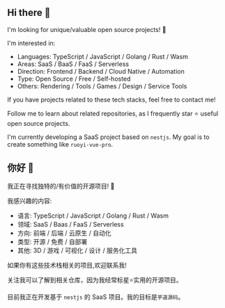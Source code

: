 ## Hi there 👋

I'm looking for unique/valuable open source projects! 👀

I'm interested in:

- Languages: TypeScript / JavaScript / Golang / Rust / Wasm
- Areas: SaaS / BaaS / FaaS / Serverless
- Direction: Frontend / Backend / Cloud Native / Automation
- Type: Open Source / Free / Self-hosted
- Others: Rendering / Tools / Games / Design / Service Tools

If you have projects related to these tech stacks, feel free to contact me!

Follow me to learn about related repositories, as I frequently star ⭐ useful open source projects.

I'm currently developing a SaaS project based on `nestjs`. My goal is to create something like `ruoyi-vue-pro`.


## 你好 👋

我正在寻找独特的/有价值的开源项目! 👀

我感兴趣的内容:

- 语言: TypeScript / JavaScript / Golang / Rust / Wasm
- 领域: SaaS / Baas / FaaS / Serverless
- 方向: 前端 / 后端 / 云原生 / 自动化
- 类型: 开源 / 免费 / 自部署
- 其他: 3D / 游戏 / 可视化 / 设计 / 服务化工具

如果你有这些技术栈相关的项目,欢迎联系我!

关注我可以了解到相关仓库，因为我经常标星⭐实用的开源项目。

目前我正在开发基于 `nestjs` 的 SaaS 项目。我的目标是`芋道源码`。
